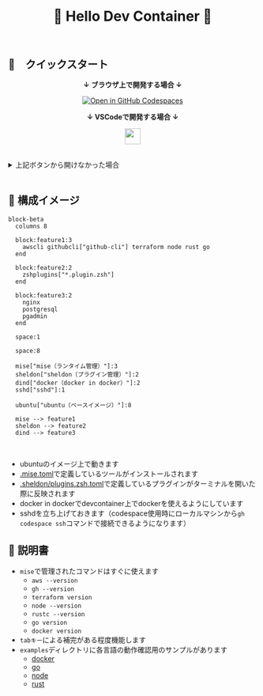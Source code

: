 <h1 align="center">
    <br/>🐳 Hello Dev Container 🐳<br/><br/>
</h1>

## 💫　クイックスタート

<div align="center">

**↓ ブラウザ上で開発する場合 ↓**
    
[![Open in GitHub Codespaces](https://github.com/codespaces/badge.svg)](https://codespaces.new/shinoda-yosuke-lvgs/hello-devcontainer?quickstart=1)

**↓ VSCodeで開発する場合 ↓**
    
<a href="https://vscode.dev/redirect?url=vscode://ms-vscode-remote.remote-containers/cloneInVolume?url=https://github.com/shinoda-yosuke-lvgs/hello-devcontainer"><img src="https://img.shields.io/badge/Open_in_VS_Code-blue?logo=visualstudiocode" height="32px"></a>

</div>
<br>

<details>
<summary>上記ボタンから開けなかった場合</summary>

```bash
git clone https://github.com/shinoda-yosuke-lvgs/hello-devcontainer hello-devcontainer && devcontainer open hello-devcontainer
```
</details>

<br>

## 📝 構成イメージ

```mermaid
block-beta
  columns 8

  block:feature1:3
    awscli githubcli["github-cli"] terraform node rust go
  end
    
  block:feature2:2
    zshplugins["*.plugin.zsh"]
  end

  block:feature3:2
    nginx
    postgresql
    pgadmin
  end

  space:1

  space:8

  mise["mise（ランタイム管理）"]:3
  sheldon["sheldon（プラグイン管理）"]:2
  dind["docker（docker in docker）"]:2
  sshd["sshd"]:1

  ubuntu["ubuntu（ベースイメージ）"]:8

  mise --> feature1
  sheldon --> feature2
  dind --> feature3
```

<br>

- ubuntuのイメージ上で動きます
- [.mise.toml](./.mise.toml)で定義しているツールがインストールされます
- [.sheldon/plugins.zsh.toml](./.sheldon/plugins.zsh.toml)で定義しているプラグインがターミナルを開いた際に反映されます
- docker in dockerでdevcontainer上でdockerを使えるようにしています
- sshdを立ち上げておきます（codespace使用時にローカルマシンから`gh codespace ssh`コマンドで接続できるようになります）

## 🔰 説明書

- `mise`で管理されたコマンドはすぐに使えます
    - `aws --version`
    - `gh --version`
    - `terraform version`
    - `node --version`
    - `rustc --version`
    - `go version`
    - `docker version`
- `tabキー`による補完がある程度機能します
- `examples`ディレクトリに各言語の動作確認用のサンプルがあります
    - [docker](./examples/docker/README.md)
    - [go](./examples/go/README.md)
    - [node](./examples/node/README.md)
    - [rust](./examples/rust/README.md)
